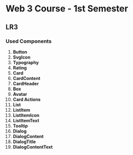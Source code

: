 # Web 3 Course - 1st Semester

## LR3

### Used Components

1. **Button**
2. **SvgIcon**
3. **Typography**
4. **Rating**
5. **Card**
6. **CardContent**
7. **CardHeader**
8. **Box**
9. **Avatar**
10. **Card Actions**
11. **List**
12. **ListItem**
13. **ListItemIcon**
14. **ListItemText**
15. **Tooltip**
16. **Dialog**
17. **DialogContent**
18. **DialogTitle**
19. **DialogContentText**
